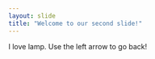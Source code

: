 ```yaml
---
layout: slide
title: "Welcome to our second slide!"
---
```

I love lamp.
Use the left arrow to go back!
